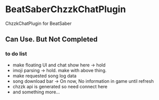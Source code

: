 # BeatSaberChzzkChatPlugin
ChzzkChatPlugin for BeatSaber

## Can Use. But Not Completed

### to do list
- make floating UI and chat show here -> hold
- imoji parsing -> hold. make with above thing.
- make requested song log data
- song download bar -> On now, No information in game until refresh
- chzzk api is generated so need connect here
- and something more...
